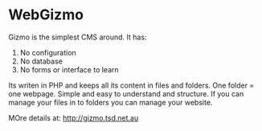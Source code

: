 # WebGizmo

Gizmo is the simplest CMS around. It has:

1. No configuration
2. No database
3. No forms or interface to learn

Its writen in PHP and keeps all its content in files and folders. One folder = one webpage. Simple and easy to understand and structure. If you can manage your files in to folders you can manage your website.

MOre details at: <http://gizmo.tsd.net.au>
